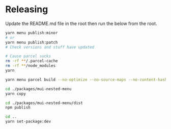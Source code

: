 # Releasing

Update the README.md file in the root then run the below from the root.

```sh
yarn menu publish:minor
# or
yarn menu publish:patch
# Check versions and stuff have updated

# Cause parcel sucks
rm -rf **/.parcel-cache
rm -rf **/node_modules
yarn

yarn menu parcel build --no-optimize --no-source-maps --no-content-hash --target

cd ./packages/mui-nested-menu
yarn copy

cd ./packages/mui-nested-menu/dist
npm publish

cd ..
yarn set-package:dev
```
